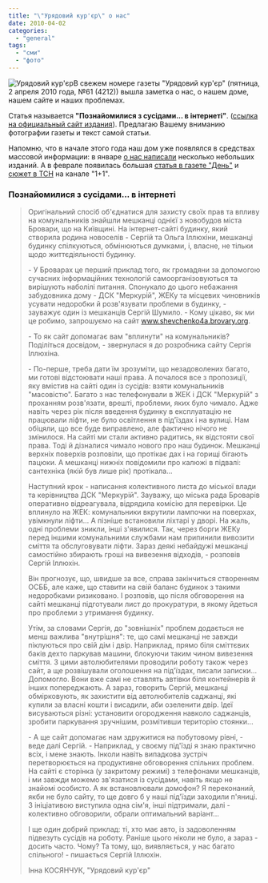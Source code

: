 ```yaml
---
title: "\"Урядовий кур'єр\" о нас"
date: 2010-04-02
categories: 
  - "general"
tags: 
  - "сми"
  - "фото"
---
```


![Урядовий кур'єр](http://shevchenko4a.brovary.org/wp-content/uploads/2010/04/uryadoviy-kuryer.jpg "Урядовий кур'єр")В свежем номере газеты "Урядовий кур'єр" (пятница, 2 апреля 2010 года, №61 (4212)) вышла заметка о нас, о нашем доме, нашем сайте и наших проблемах.

Статья называется **"Познайомилися з сусідами... в інтернеті"**. ([ссылка на официальный сайт издания](http://www.ukurier.gov.ua/index.php?articl=1&id=11034)). Предлагаю Вашему вниманию фотографии газеты и текст самой статьи.

Напомню, что в начале этого года наш дом уже появлялся в средствах массовой информации: в январе [о нас написали](http://shevchenko4a.brovary.org/o-nas-pishut/) несколько небольших изданий. А в феврале появилась большая [статья в газете "День"](http://shevchenko4a.brovary.org/na-kom-derjitsa-strana/) и [сюжет в ТСН](http://shevchenko4a.brovary.org/shevchenko4a-tsn/) на канале "1+1".

<!--more-->

<script type="text/javascript">$(document).ready(function() { $("#container").pwi({ username: 'shevchenko4a.brovary.org', mode: 'album', album: 'UryadoviyKuryer', thumbSize: 144, showAlbumDescription: false, showPhotoDate: false }); });</script>

### Познайомилися з сусідами... в інтернеті

> Оригінальний спосіб об'єднатися для захисту своїх прав та впливу на комунальників знайшли мешканці однієї з новобудов міста Бровари, що на Київщині. На інтернет-сайті будинку, який створила родина новоселів - Сергій та Ольга Іллюхіни, мешканці будинку спілкуються, обмінюються думками, і, власне, не тільки щодо життєдіяльності будинку.
> 
> \- У Броварах це перший приклад того, як громадяни за допомогою сучасних інформаційних технологій самоорганізовуються та вирішують наболілі питання. Спонукало до цього небажання забудовника дому - ДСК "Меркурій", ЖЕКу та місцевих чиновників усувати недоробки й розв'язувати проблеми в будинку, - зауважує один із мешканців Сергій Шумило. - Кому цікаво, як ми це робимо, запрошуємо на сайт www.shevchenko4a.brovary.org.
> 
> \- То як сайт допомагає вам "вплинути" на комунальників? Поділіться досвідом, - звернулася я до розробника сайту Сергія Іллюхіна.
> 
> \- По-перше, треба дати їм зрозуміти, що незадоволених багато, ми готові відстоювати наші права. А почалося все з пропозиції, яку вмістив на сайті один із сусідів: взяти комунальників "масовістю". Багато з нас телефонували в ЖЕК і ДСК "Меркурій" з проханням розв'язати, врешті, проблеми, яких було чимало. Адже навіть через рік після введення будинку в експлуатацію не працювали ліфти, не було освітлення в під'їздах і на вулиці. Нам обіцяли, що все буде виправлено, але фактично нічого не змінилося. На сайті ми стали активно радитись, як відстояти свої права. Тоді й дізналися чимало нового про наш будинок. Мешканці верхніх поверхів розповіли, що протікає дах і на горищі бігають пацюки. А мешканці нижніх повідомили про калюжі в підвалі: сантехніка (якій був лише рік) протікала...
> 
> Наступний крок - написання колективного листа до міської влади та керівництва ДСК "Меркурій". Зауважу, що міська рада Броварів оперативно відреагувала, відрядила комісію для перевірки. Це вплинуло на ЖЕК: комунальники вкрутили лампочки на поверхах, увімкнули ліфти... А пізніше встановили ліхтарі у дворі. На жаль, одні проблеми зникли, інші з'явилися. Так, через борги ЖЕКу перед іншими комунальними службами нам припинили вивозити сміття та обслуговувати ліфти. Зараз деякі небайдужі мешканці самостійно збирають гроші на вивезення відходів, - розповів Сергій Іллюхін.
> 
> Він прогнозує, що, швидше за все, справа закінчиться створенням ОСББ, але каже, що ставити на свій баланс будинок з такими недоробками ризиковано. І розповів, що після обговорення на сайті мешканці підготували лист до прокуратури, в якому йдеться про проблеми з утримання будинку.
> 
> Утім, за словами Сергія, до "зовнішніх" проблем додається не менш важлива "внутрішня": те, що самі мешканці не завжди піклуються про свій дім і двір. Наприклад, прямо біля сміттєвих баків дехто паркував машини, блокуючи таким чином вивезення сміття. З цими автолюбителями проводили роботу також через сайт, а ще розвішували оголошення на під'їздах, писали записки... Допомогло. Вони вже самі не ставлять автівки біля контейнерів й інших попереджають. А зараз, говорить Сергій, мешканці обмірковують, як захистити від автолюбителів саджанці, які купили за власні кошти і висадили, аби озеленити двір. Ідеї висуваються різні: установити огородження навколо саджанців, зробити паркування зручнішим, розмітивши територію стоянки...
> 
> \- А ще сайт допомагає нам здружитися на побутовому рівні, - веде далі Сергій. - Наприклад, у своєму під'їзді я знаю практично всіх, і мене знають. Інколи навіть випадкова зустріч перетворюється на продуктивне обговорення спільних проблем. На сайті є сторінка (у закритому режимі) з телефонами мешканців, і ми завжди можемо зв'язатися із сусідами, навіть якщо не знайомі особисто. А як встановлювали домофон? Я переконаний, якби не було сайту, то ще довго б у наші під'їзди заходили п'яниці. З ініціативою виступила одна сім'я, інші підтримали, далі - колективно обговорили, обрали оптимальний варіант...
> 
> І ще один добрий приклад: ті, хто має авто, із задоволенням підвезуть сусідів на роботу. Раніше цього ніколи не було, а зараз - досить часто. Чому? Та тому, що, виявляється, у нас багато спільного! - пишається Сергій Іллюхін.
> 
> Інна КОСЯНЧУК, "Урядовий кур'єр"

